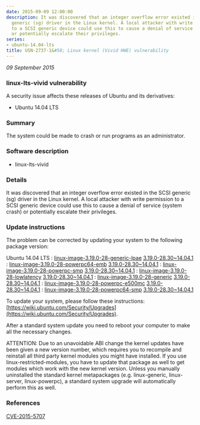 ```yaml
---
date: 2015-09-09 12:00:00
description: It was discovered that an integer overflow error existed in the SCSI
  generic (sg) driver in the Linux kernel. A local attacker with write permission
  to a SCSI generic device could use this to cause a denial of service (system crash)
  or potentially escalate their privileges.
series:
- ubuntu-14.04-lts
title: USN-2737-1&#58; Linux kernel (Vivid HWE) vulnerability
---
```


*09 September 2015*

### linux-lts-vivid vulnerability

A security issue affects these releases of Ubuntu and its derivatives:

* Ubuntu 14.04 LTS

### Summary

The system could be made to crash or run programs as an administrator. 

### Software description

* linux-lts-vivid 

### Details

It was discovered that an integer overflow error existed in the SCSI generic (sg) driver in the Linux kernel. A local attacker with write permission to a SCSI generic device could use this to cause a denial of service (system crash) or potentially escalate their privileges. 

### Update instructions

The problem can be corrected by updating your system to the following package version:

Ubuntu 14.04 LTS
 : [linux-image-3.19.0-28-generic-lpae](https://launchpad.net/ubuntu/+source/linux-lts-vivid) <span> [3.19.0-28.30~14.04.1](https://launchpad.net/ubuntu/+source/linux-lts-vivid/3.19.0-28.30~14.04.1) </span> 
 : [linux-image-3.19.0-28-powerpc64-emb](https://launchpad.net/ubuntu/+source/linux-lts-vivid) <span> [3.19.0-28.30~14.04.1](https://launchpad.net/ubuntu/+source/linux-lts-vivid/3.19.0-28.30~14.04.1) </span> 
 : [linux-image-3.19.0-28-powerpc-smp](https://launchpad.net/ubuntu/+source/linux-lts-vivid) <span> [3.19.0-28.30~14.04.1](https://launchpad.net/ubuntu/+source/linux-lts-vivid/3.19.0-28.30~14.04.1) </span> 
 : [linux-image-3.19.0-28-lowlatency](https://launchpad.net/ubuntu/+source/linux-lts-vivid) <span> [3.19.0-28.30~14.04.1](https://launchpad.net/ubuntu/+source/linux-lts-vivid/3.19.0-28.30~14.04.1) </span> 
 : [linux-image-3.19.0-28-generic](https://launchpad.net/ubuntu/+source/linux-lts-vivid) <span> [3.19.0-28.30~14.04.1](https://launchpad.net/ubuntu/+source/linux-lts-vivid/3.19.0-28.30~14.04.1) </span> 
 : [linux-image-3.19.0-28-powerpc-e500mc](https://launchpad.net/ubuntu/+source/linux-lts-vivid) <span> [3.19.0-28.30~14.04.1](https://launchpad.net/ubuntu/+source/linux-lts-vivid/3.19.0-28.30~14.04.1) </span> 
 : [linux-image-3.19.0-28-powerpc64-smp](https://launchpad.net/ubuntu/+source/linux-lts-vivid) <span> [3.19.0-28.30~14.04.1](https://launchpad.net/ubuntu/+source/linux-lts-vivid/3.19.0-28.30~14.04.1) </span> 

To update your system, please follow these instructions: [https://wiki.ubuntu.com/Security/Upgrades](https://wiki.ubuntu.com/Security/Upgrades).

After a standard system update you need to reboot your computer to make all the necessary changes.

ATTENTION: Due to an unavoidable ABI change the kernel updates have been given a new version number, which requires you to recompile and reinstall all third party kernel modules you might have installed. If you use linux-restricted-modules, you have to update that package as well to get modules which work with the new kernel version. Unless you manually uninstalled the standard kernel metapackages (e.g. linux-generic, linux-server, linux-powerpc), a standard system upgrade will automatically perform this as well. 

### References

 
 [CVE-2015-5707](http://people.ubuntu.com/~ubuntu-security/cve/CVE-2015-5707)